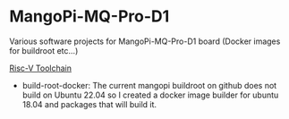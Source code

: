 # MangoPi-MQ-Pro-D1
Various software projects for MangoPi-MQ-Pro-D1 board (Docker images for buildroot etc...)

[Risc-V Toolchain](https://xpack.github.io/riscv-none-embed-gcc)

* build-root-docker: The current mangopi buildroot on github does not build on Ubuntu 22.04 so I created a docker image builder for ubuntu 18.04 and packages that will build it.

